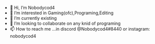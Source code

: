 - 👋 Hi, I’m Nobodycod4
- 👀 I’m interested in Gaming(ofc),Programing,Editing
- 🌱 I’m currently existing
- 💞️ I’m looking to collaborate on any knid of programing
- 📫 How to reach me ...in discord @Nobodycod4#8440 or instagram: nobodycod4

<!--- 
Nobodycod4/Nobodycod4 is a ✨ special ✨ repository because its `README.md` (this file) appears on your GitHub profile.
You can click the Preview link to take a look at your changes.
--->
